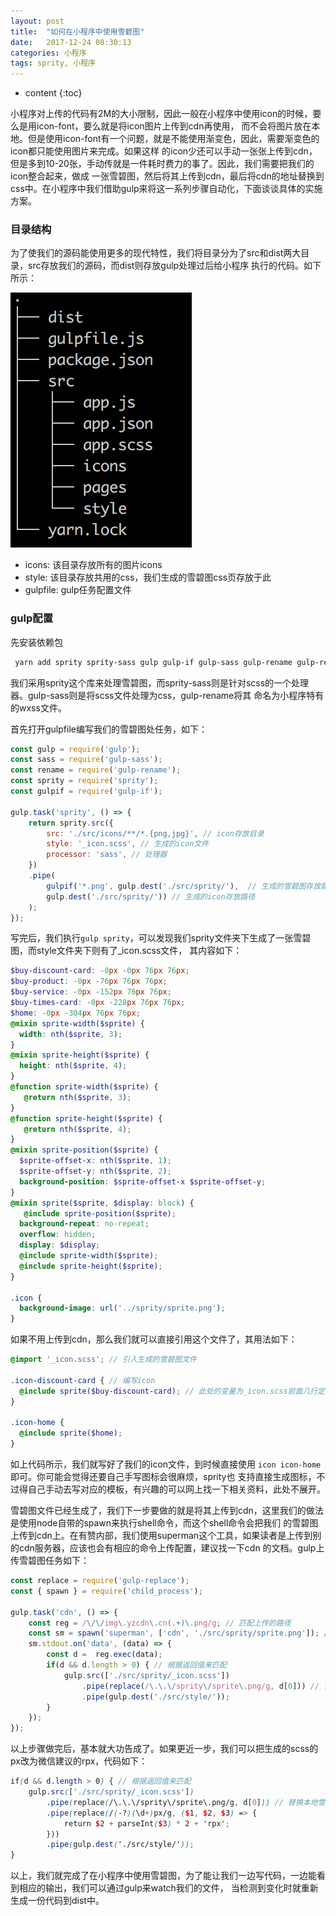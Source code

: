 ```yaml
---
layout: post
title:  "如何在小程序中使用雪碧图"
date:   2017-12-24 08:30:13
categories: 小程序
tags: sprity, 小程序
---
```


* content
{:toc}

小程序对上传的代码有2M的大小限制，因此一般在小程序中使用icon的时候，要么是用icon-font，要么就是将icon图片上传到cdn再使用，
而不会将图片放在本地。但是使用icon-font有一个问题，就是不能使用渐变色，因此，需要渐变色的icon都只能使用图片来完成。如果这样
的icon少还可以手动一张张上传到cdn，但是多到10-20张，手动传就是一件耗时费力的事了。因此，我们需要把我们的icon整合起来，做成
一张雪碧图，然后将其上传到cdn，最后将cdn的地址替换到css中。在小程序中我们借助gulp来将这一系列步骤自动化，下面谈谈具体的实施方案。

### 目录结构

为了使我们的源码能使用更多的现代特性，我们将目录分为了src和dist两大目录，src存放我们的源码，而dist则存放gulp处理过后给小程序
执行的代码。如下所示：

![dir](/img/sprity/dir.png)

*  icons: 该目录存放所有的图片icons
*  style: 该目录存放共用的css，我们生成的雪碧图css页存放于此
*  gulpfile: gulp任务配置文件

### gulp配置

先安装依赖包

```bash
 yarn add sprity sprity-sass gulp gulp-if gulp-sass gulp-rename gulp-replace -D
```

我们采用sprity这个库来处理雪碧图，而sprity-sass则是针对scss的一个处理器。gulp-sass则是将scss文件处理为css，gulp-rename将其
命名为小程序特有的wxss文件。

首先打开gulpfile编写我们的雪碧图处任务，如下：
```javascript
const gulp = require('gulp');
const sass = require('gulp-sass');
const rename = require('gulp-rename');
const sprity = require('sprity');
const gulpif = require('gulp-if');

gulp.task('sprity', () => {
    return sprity.src({
        src: './src/icons/**/*.{png,jpg}', // icon存放目录
        style: '_icon.scss', // 生成的icon文件
        processor: 'sass', // 处理器
    })
    .pipe(
        gulpif('*.png', gulp.dest('./src/sprity/'),  // 生成的雪碧图存放路径
        gulp.dest('./src/sprity/')) // 生成的icon存放路径
    );
});
```
写完后，我们执行```gulp sprity```，可以发现我们sprity文件夹下生成了一张雪碧图，而style文件夹下则有了_icon.scss文件，
其内容如下：
```scss
$buy-discount-card: -0px -0px 76px 76px;
$buy-product: -0px -76px 76px 76px;
$buy-service: -0px -152px 76px 76px;
$buy-times-card: -0px -228px 76px 76px;
$home: -0px -304px 76px 76px;
@mixin sprite-width($sprite) {
  width: nth($sprite, 3);
}
@mixin sprite-height($sprite) {
  height: nth($sprite, 4);
}
@function sprite-width($sprite) {
   @return nth($sprite, 3);
}
@function sprite-height($sprite) {
   @return nth($sprite, 4);
}
@mixin sprite-position($sprite) {
  $sprite-offset-x: nth($sprite, 1);
  $sprite-offset-y: nth($sprite, 2);
  background-position: $sprite-offset-x $sprite-offset-y;
}
@mixin sprite($sprite, $display: block) {
   @include sprite-position($sprite);
  background-repeat: no-repeat;
  overflow: hidden;
  display: $display;
  @include sprite-width($sprite);
  @include sprite-height($sprite);
}

.icon {
  background-image: url('../sprity/sprite.png');
}

```
如果不用上传到cdn，那么我们就可以直接引用这个文件了，其用法如下：

```scss
@import '_icon.scss'; // 引入生成的雪碧图文件
 
.icon-discount-card { // 编写icon
  @include sprite($buy-discount-card); // 此处的变量为_icon.scss前面几行定义的变量，这些变量的名称都是根据icon文件名来生成
}

.icon-home {
  @include sprite($home);
}
```

如上代码所示，我们就写好了我们的icon文件，到时候直接使用 ```icon icon-home```即可。你可能会觉得还要自己手写图标会很麻烦，sprity也
支持直接生成图标，不过得自己手动去写对应的模板，有兴趣的可以网上找一下相关资料，此处不展开。

雪碧图文件已经生成了，我们下一步要做的就是将其上传到cdn，这里我们的做法是使用node自带的spawn来执行shell命令，而这个shell命令会把我们
的雪碧图上传到cdn上。在有赞内部，我们使用superman这个工具，如果读者是上传到别的cdn服务器，应该也会有相应的命令上传配置，建议找一下cdn
的文档。gulp上传雪碧图任务如下：

```javascript
const replace = require('gulp-replace');
const { spawn } = require('child_process');

gulp.task('cdn', () => {
    const reg = /\/\/img\.yzcdn\.cn(.+)\.png/g; // 匹配上传的路径
    const sm = spawn('superman', ['cdn', './src/sprity/sprite.png']); // 执行上传命令
    sm.stdout.on('data', (data) => {
        const d =  reg.exec(data);
        if(d && d.length > 0) { // 根据返回值来匹配
            gulp.src(['./src/sprity/_icon.scss'])
                .pipe(replace(/\.\.\/sprity\/sprite\.png/g, d[0])) // 替换本地雪碧图
                .pipe(gulp.dest('./src/style/'));
        }
    });
});
```

以上步骤做完后，基本就大功告成了。如果更近一步，我们可以把生成的scss的px改为微信建议的rpx，代码如下：

```scss
if(d && d.length > 0) { // 根据返回值来匹配
    gulp.src(['./src/sprity/_icon.scss'])
        .pipe(replace(/\.\.\/sprity\/sprite\.png/g, d[0])) // 替换本地雪碧图
        .pipe(replace(/(-?)(\d+)px/g, ($1, $2, $3) => {
            return $2 + parseInt($3) * 2 + 'rpx';
        }))
        .pipe(gulp.dest('./src/style/'));
}
```

以上，我们就完成了在小程序中使用雪碧图，为了能让我们一边写代码，一边能看到相应的输出，我们可以通过gulp来watch我们的文件，
当检测到变化时就重新生成一份代码到dist中。

